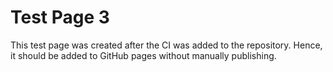 # Test Page 3

This test page was created after the CI was added to the repository. Hence, it should be added to GitHub pages without manually publishing.

